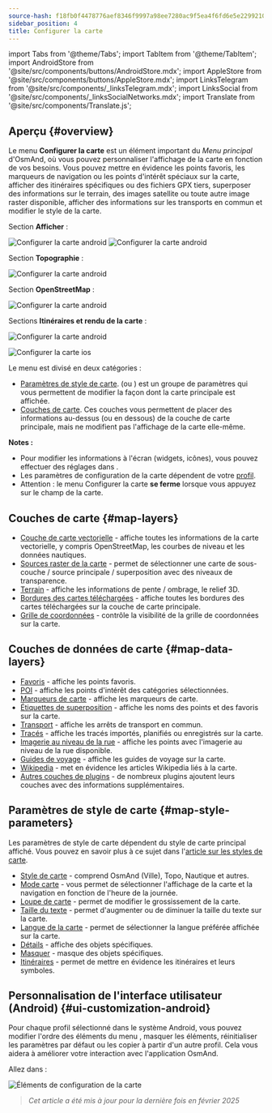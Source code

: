 ```yaml
---
source-hash: f18fb0f4478776aef8346f9997a98ee7280ac9f5ea4f6fd6e5e2299210fe83fc
sidebar_position: 4
title: Configurer la carte
---
```


import Tabs from '@theme/Tabs';
import TabItem from '@theme/TabItem';
import AndroidStore from '@site/src/components/buttons/AndroidStore.mdx';
import AppleStore from '@site/src/components/buttons/AppleStore.mdx';
import LinksTelegram from '@site/src/components/_linksTelegram.mdx';
import LinksSocial from '@site/src/components/_linksSocialNetworks.mdx';
import Translate from '@site/src/components/Translate.js';


## Aperçu {#overview}

Le menu **Configurer la carte** est un élément important du *Menu principal* d'OsmAnd, où vous pouvez personnaliser l'affichage de la carte en fonction de vos besoins. Vous pouvez mettre en évidence les points favoris, les marqueurs de navigation ou les points d'intérêt spéciaux sur la carte, afficher des itinéraires spécifiques ou des fichiers GPX tiers, superposer des informations sur le terrain, des images satellite ou toute autre image raster disponible, afficher des informations sur les transports en commun et modifier le style de la carte.

<Tabs groupId="operating-systems">

<TabItem value="android" label="Android">

Section **Afficher** :

![Configurer la carte android](@site/static/img/map/configure_map_show1_andr.png) ![Configurer la carte android](@site/static/img/map/configure_map_show2_andr.png)

Section **Topographie** :

![Configurer la carte android](@site/static/img/map/configure_map_topography_andr.png)

Section **OpenStreetMap** :

![Configurer la carte android](@site/static/img/map/configure_map_osm_andr.png)

Sections **Itinéraires et rendu de la carte** :

![Configurer la carte android](@site/static/img/map/configure_map_routes&Map_rendering_andr.png)

</TabItem>

<TabItem value="ios" label="iOS">

![Configurer la carte ios](@site/static/img/map/configure-map-ios.png)

</TabItem>

</Tabs>


Le menu **<Translate android="true" ids="configure_map"/>** est divisé en deux catégories :

- [Paramètres de style de carte](#map-style-parameters). **<Translate android="true" ids="map_widget_map_rendering"/>** (ou **<Translate ios="true" ids="map_widget_renderer"/>**) est un groupe de paramètres qui vous permettent de modifier la façon dont la carte principale est affichée.
- [Couches de carte](#map-layers). Ces couches vous permettent de placer des informations au-dessus (ou en dessous) de la couche de carte principale, mais ne modifient pas l'affichage de la carte elle-même.

**Notes :**

- Pour modifier les informations à l'écran (widgets, icônes), vous pouvez effectuer des réglages dans [<Translate android="true" ids="layer_map_appearance"/>](../widgets/index.md).
- Les paramètres de configuration de la carte dépendent de votre [profil](../personal/profiles.md).
- Attention : le menu Configurer la carte **se ferme** lorsque vous appuyez sur le champ de la carte.

## Couches de carte {#map-layers}

- [Couche de carte vectorielle](../map/vector-maps.md) - affiche toutes les informations de la carte vectorielle, y compris OpenStreetMap, les courbes de niveau et les données nautiques.
- [Sources raster de la carte](../map/raster-maps.md#select-map-as-main--underlay--overlay-layer) - permet de sélectionner une carte de sous-couche / source principale / superposition avec des niveaux de transparence.
- [Terrain](../plugins/topography.md#configure-map-view) - affiche les informations de pente / ombrage, le relief 3D.
- [Bordures des cartes téléchargées](../map/vector-maps.md#show-borders) - affiche toutes les bordures des cartes téléchargées sur la couche de carte principale.
- [Grille de coordonnées](../map/vector-maps.md#coordinates-grid) - contrôle la visibilité de la grille de coordonnées sur la carte.

## Couches de données de carte {#map-data-layers}

   - [Favoris](../map/point-layers-on-map.md) - affiche les points favoris.
   - [POI](../map/point-layers-on-map.md) - affiche les points d'intérêt des catégories sélectionnées.
   - [Marqueurs de carte](../map/point-layers-on-map.md) - affiche les marqueurs de carte.
   - [Étiquettes de superposition](../map/point-layers-on-map.md) - affiche les noms des points et des favoris sur la carte.
   - [Transport](../map/vector-maps.md#transport) - affiche les arrêts de transport en commun.
   - [Tracés](../map/tracks/index.md) - affiche les tracés importés, planifiés ou enregistrés sur la carte.
   - [Imagerie au niveau de la rue](../plugins/mapillary.md#viewing-images) - affiche les points avec l'imagerie au niveau de la rue disponible.
   - [Guides de voyage](../plan-route/travel-guides.md) - affiche les guides de voyage sur la carte.
   - [Wikipedia](../plugins/wikipedia.md) - met en évidence les articles Wikipedia liés à la carte.
   - [Autres couches de plugins](../plugins/index.md#configure-a-plugin) - de nombreux plugins ajoutent leurs couches avec des informations supplémentaires.

## Paramètres de style de carte {#map-style-parameters}

Les paramètres de style de carte dépendent du style de carte principal affiché. Vous pouvez en savoir plus à ce sujet dans l'[article sur les styles de carte](../map/vector-maps).

   - [Style de carte](../map/vector-maps.md#default-map-styles) - comprend OsmAnd (Ville), Topo, Nautique et autres.
   - [Mode carte](../map/vector-maps.md#map-mode) - vous permet de sélectionner l'affichage de la carte et la navigation en fonction de l'heure de la journée.
   - [Loupe de carte](../map/vector-maps.md#map-magnifier) - permet de modifier le grossissement de la carte.
   - [Taille du texte](../map/vector-maps.md#text-size) - permet d'augmenter ou de diminuer la taille du texte sur la carte.
   - [Langue de la carte](../map/vector-maps.md#map-language) - permet de sélectionner la langue préférée affichée sur la carte.
   - [Détails](../map/vector-maps.md#details) - affiche des objets spécifiques.
   - [Masquer](../map/vector-maps.md#hide) - masque des objets spécifiques.
   - [Itinéraires](../map/vector-maps.md#routes) - permet de mettre en évidence les itinéraires et leurs symboles.

## Personnalisation de l'interface utilisateur (Android) {#ui-customization-android}

Pour chaque profil sélectionné dans le système Android, vous pouvez modifier l'ordre des éléments du menu <Translate android="true" ids="configure_map"/>, masquer les éléments, réinitialiser les paramètres par défaut ou les copier à partir d'un autre profil. Cela vous aidera à améliorer votre interaction avec l'application OsmAnd.

Allez dans : *<Translate android="true" ids="shared_string_menu,configure_profile,ui_customization,configure_map"/>*

![Éléments de configuration de la carte](@site/static/img/settings/configure-screen-ui-customization.png)


> *Cet article a été mis à jour pour la dernière fois en février 2025*